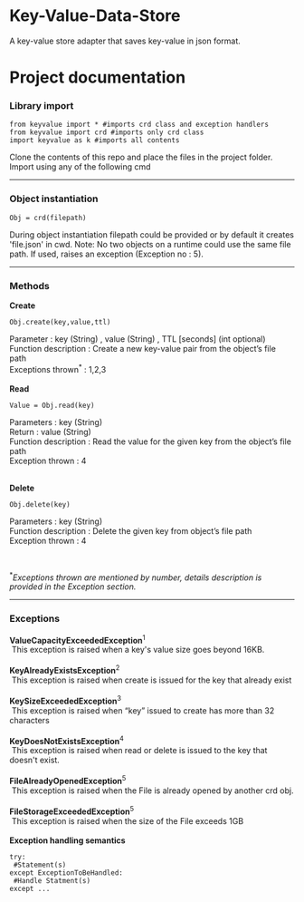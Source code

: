 # Key-Value-Data-Store
 A key-value store adapter that saves key-value in json format.
# Project documentation
<b><h3>Library import</h3></b>

```
from keyvalue import * #imports crd class and exception handlers
from keyvalue import crd #imports only crd class
import keyvalue as k #imports all contents
```
Clone the contents of this repo and place the files in the project folder. Import using any of the following cmd
<hr>
<b><h3>Object instantiation</h3></b>

```
Obj = crd(filepath)
```
During object instantiation filepath could be provided or by default it creates 'file.json' in cwd. Note: No two objects on a runtime could use the same file path. If used, raises an exception (Exception no : 5).
<br>
<hr>

<b><h3>Methods</h3></b>
<b>Create</b><br>
  ```
  Obj.create(key,value,ttl)
  ```
  Parameter : key (String) , value (String) , TTL [seconds] (int optional) <br>
  Function description : Create a new key-value pair from the object’s file path<br>
  Exceptions thrown<sup>*</sup> : 1,2,3<br>
  <br>
<b>Read</b><br>
  ```
  Value = Obj.read(key)
  ```
  Parameters : key (String)<br>
  Return : value (String)<br>
  Function description : Read the value for the given key from the object’s file path<br>
  Exception thrown : 4<br>
  <br>

<b>Delete</b><br>
  ```
  Obj.delete(key)
  ```
Parameters : key (String)<br>
Function description : Delete the given key from object’s file path<br>
Exception thrown : 4<br>
 
  <br>

<sup>*</sup><i>Exceptions thrown are mentioned by number, details description is provided in the Exception section.</i>

<hr>
<b><h3>Exceptions</h3></b>
<b>ValueCapacityExceededException</b><sup>1</sup><br>
&nbsp;This exception is raised when a key's value size goes beyond 16KB.<br><br>
<b>KeyAlreadyExistsException</b><sup>2</sup><br>
&nbsp;This exception is raised when create is issued for the key that already exist<br><br>
<b>KeySizeExceededException</b><sup>3</sup><br>
&nbsp;This exception is raised when “key” issued to create has more than 32 characters<br><br>
<b>KeyDoesNotExistsException</b><sup>4</sup><br>
&nbsp;This exception is raised when read or delete is issued to the key that doesn't exist.<br><br>
<b>FileAlreadyOpenedException</b><sup>5</sup><br>
&nbsp;This exception is raised when the File is already opened by another crd obj.<br><br>
<b>FileStorageExceededException</b><sup>5</sup><br>
&nbsp;This exception is raised when the size of the File exceeds 1GB <br><br>
<b>Exception handling semantics</b>

```
try:
 #Statement(s)
except ExceptionToBeHandled:
 #Handle Statment(s)
except ...
```
